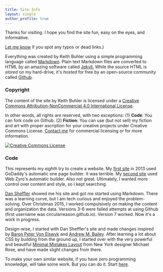 ```yaml
---
title: Site Info
layout: single
author_profile: true
---
```


Thanks for visiting. I hope you find the site fun, easy on the eyes, and informative. 

[Let me know](emailto:info@keithbuhler.com) if you spot any typos or dead links.) 

Everything was created by Keith Buhler using a simple programming language called [Markdown](https://daringfireball.net/projects/markdown/syntax>Markdown). Plain text Markdown files are converted to HTML by an amazing software called [Jekyll.](https://jekyllrb.com/) While the source HTML is *stored* on my hard-drive, it's *hosted* for free by an open-source community called [Github](http://www.github.com).

### Copyright

The content of the site by <span xmlns:cc="http://creativecommons.org/ns#" property="cc:attributionName">Keith Buhler</span> is licensed under a <a rel="license" href="http://creativecommons.org/licenses/by-nc/4.0/">Creative Commons Attribution-NonCommercial 4.0 International License</a>.

In other words, all rights are reserved, with two exceptions: (1) **Code**: You can fork code on Github. (2) **Fiction**: You can use (but not sell) my fiction and art with proper ascription for your creative projects under Creative Commons License. [Contact me](emailto:keithedbuhler@gmail.com) for commercial licensing or for more information.

<a rel="license" href="http://creativecommons.org/licenses/by-nc/4.0/"><img alt="Creative Commons License" style="border-width:0" src="https://i.creativecommons.org/l/by-nc/4.0/88x31.png" /></a><br />


### Code

This represents my *eighth* try to create a website.  My [first site](https://web.archive.org/web/20130511005256/http://keithbuhler.com) in 2013 used GoDaddy's automatic one page builder. It was terrible. My [second site](https://web.archive.org/web/20141217142037/http://keithbuhler.com/) used Web Zyro's automatic builder. Also not great. Ultimately, I wanted more control over content and style, so I kept searching. 

[Dan Sheffler](http://www.dansheffler.com) showed me his site and got me started using Markdown. There was a learning curve, but I am tech curious and enjoyed the problem-solving. Over Christmas 2015, I worked compulsively on making the content and organization the data.  Versions 3-6 were failed attempts at using Github (first username was circularreason.github.io). Version 7 worked. Now it's a work in progress. 

Design-wise, I started with Dan Sheffler's site and made changes inspired by [Baron Peter Von Elswyk](http://www.rci.rutgers.edu/~pdv12/research.html) and [Andrew M. Bailey](http://www.andrewmbailey.com/). After learning a lot about CSS by building from the ground up, I started over with the very powerful and beautiful [Minimal Mistakes Layout](https://mmistakes.github.io/minimal-mistakes/about/) from New York designer Michael Rose, and have made slight changes from there.

To make your own similar website, if you have zero programming knowledge, will take some work. But you can do it. Start [here](http://www.smashingmagazine.com/2014/08/build-blog-jekyll-github-pages/).

